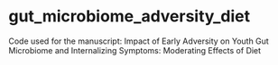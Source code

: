 # gut_microbiome_adversity_diet
Code used for the manuscript: Impact of Early Adversity on Youth Gut Microbiome and Internalizing Symptoms: Moderating Effects of Diet
